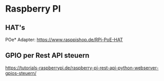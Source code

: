 # Raspberry PI

## HAT's
POe* Adapter: https://www.rasppishop.de/RPi-PoE-HAT

## GPIO per Rest API  steuern
https://tutorials-raspberrypi.de/raspberry-pi-rest-api-python-webserver-gpios-steuern/